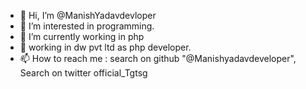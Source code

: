 - 👋 Hi, I’m @ManishYadavdevloper
- 👀 I’m interested in programming.
- 🌱 I’m currently working in php
- 💞️ working in dw pvt ltd as php developer. 
- 📫 How to reach me : search on github "@Manishyadavdeveloper", Search on twitter official_Tgtsg 

<!---
ManishYadavdevloper/ManishYadavdevloper is a ✨ special ✨ repository because its `README.md` (this file) appears on your GitHub profile.
You can click the Preview link to take a look at your changes.
--->
